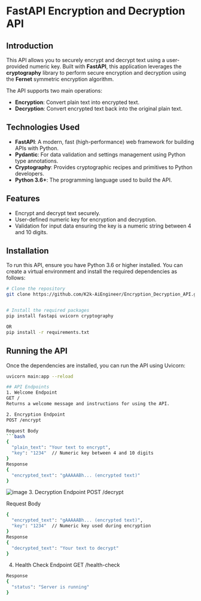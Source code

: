 # FastAPI Encryption and Decryption API

## Introduction

This API allows you to securely encrypt and decrypt text using a user-provided numeric key. Built with **FastAPI**, this application leverages the **cryptography** library to perform secure encryption and decryption using the **Fernet** symmetric encryption algorithm. 

The API supports two main operations: 
- **Encryption**: Convert plain text into encrypted text.
- **Decryption**: Convert encrypted text back into the original plain text.

## Technologies Used

- **FastAPI**: A modern, fast (high-performance) web framework for building APIs with Python.
- **Pydantic**: For data validation and settings management using Python type annotations.
- **Cryptography**: Provides cryptographic recipes and primitives to Python developers.
- **Python 3.6+**: The programming language used to build the API.

## Features

- Encrypt and decrypt text securely.
- User-defined numeric key for encryption and decryption.
- Validation for input data ensuring the key is a numeric string between 4 and 10 digits.

## Installation

To run this API, ensure you have Python 3.6 or higher installed. You can create a virtual environment and install the required dependencies as follows:

```bash
# Clone the repository
git clone https://github.com/K2k-AiEngineer/Encryption_Decryption_API.git


# Install the required packages
pip install fastapi uvicorn cryptography

OR
pip install -r requirements.txt
```

## Running the API

Once the dependencies are installed, you can run the API using Uvicorn:

```bash
uvicorn main:app --reload

## API Endpoints
1. Welcome Endpoint
GET /
Returns a welcome message and instructions for using the API.

2. Encryption Endpoint
POST /encrypt

Request Body
```bash
{
  "plain_text": "Your text to encrypt",
  "key": "1234"  // Numeric key between 4 and 10 digits
}
Response
{
  "encrypted_text": "gAAAAABh... (encrypted text)"
}
```
![image](https://github.com/user-attachments/assets/511acea3-db92-46c1-b823-7cc00d07894f)
3. Decryption Endpoint
POST /decrypt

Request Body
```bash
{
  "encrypted_text": "gAAAAABh... (encrypted text)",
  "key": "1234"  // Numeric key used during encryption
}
Response
{
  "decrypted_text": "Your text to decrypt"
}
```
4. Health Check Endpoint
GET /health-check

```bash
Response
{
  "status": "Server is running"
}
```

```
